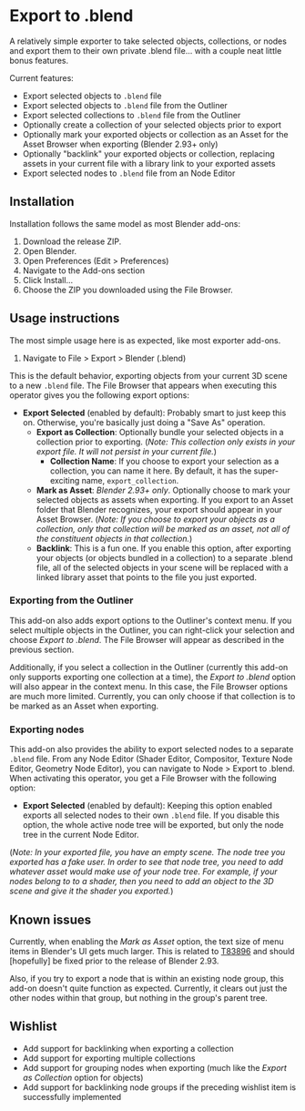# Export to .blend

A relatively simple exporter to take selected objects, collections, or nodes and export them to their own private .blend file... with a couple neat little bonus features.

Current features:

  * Export selected objects to `.blend` file
  * Export selected objects to `.blend` file from the Outliner
  * Export selected collections to `.blend` file from the Outliner
  * Optionally create a collection of your selected objects prior to export
  * Optionally mark your exported objects or collection as an Asset for the Asset Browser when exporting (Blender 2.93+ only)
  * Optionally "backlink" your exported objects or collection, replacing assets in your current file with a library link to your exported assets
  * Export selected nodes to `.blend` file from an Node Editor

## Installation

Installation follows the same model as most Blender add-ons:

  1. Download the release ZIP.
  2. Open Blender.
  3. Open Preferences (Edit > Preferences)
  4. Navigate to the Add-ons section
  5. Click Install...
  6. Choose the ZIP you downloaded using the File Browser.

## Usage instructions

The most simple usage here is as expected, like most exporter add-ons.

  1. Navigate to File > Export > Blender (.blend)

This is the default behavior, exporting objects from your current 3D scene to a new `.blend` file. The File Browser that appears when executing this operator gives you the following export options:

  * **Export Selected** (enabled by default): Probably smart to just keep this on. Otherwise, you're basically just doing a "Save As" operation.
    * **Export as Collection**: Optionally bundle your selected objects in a collection prior to exporting. (*Note: This collection only exists in your export file. It will not persist in your current file.*)
      * **Collection Name**: If you choose to export your selection as a collection, you can name it here. By default, it has the super-exciting name, `export_collection`.
    * **Mark as Asset**: *Blender 2.93+ only*. Optionally choose to mark your selected objects as assets when exporting. If you export to an Asset folder that Blender recognizes, your export should appear in your Asset Browser. (*Note: If you choose to export your objects as a collection, only that collection will be marked as an asset, not all of the constituent objects in that collection.*)
    * **Backlink**: This is a fun one. If you enable this option, after exporting your objects (or objects bundled in a collection) to a separate .blend file, all of the selected objects in your scene will be replaced with a linked library asset that points to the file you just exported.

### Exporting from the Outliner

This add-on also adds export options to the Outliner's context menu. If you select multiple objects in the Outliner, you can right-click your selection and choose *Export to .blend*. The File Browser will appear as described in the previous section.

Additionally, if you select a collection in the Outliner (currently this add-on only supports exporting one collection at a time), the *Export to .blend* option will also appear in the context menu. In this case, the File Browser options are much more limited. Currently, you can only choose if that collection is to be marked as an Asset when exporting.

### Exporting nodes

This add-on also provides the ability to export selected nodes to a separate `.blend` file. From any Node Editor (Shader Editor, Compositor, Texture Node Editor, Geometry Node Editor), you can navigate to Node > Export to .blend. When activating this operator, you get a File Browser with the following option:

  * **Export Selected** (enabled by default): Keeping this option enabled exports all selected nodes to their own `.blend` file. If you disable this option, the whole active node tree will be exported, but only the node tree in the current Node Editor.

(*Note: In your exported file, you have an empty scene. The node tree you exported has a fake user. In order to see that node tree, you need to add whatever asset would make use of your node tree. For example, if your nodes belong to to a shader, then you need to add an object to the 3D scene and give it the shader you exported.*)

## Known issues

Currently, when enabling the *Mark as Asset* option, the text size of menu items in Blender's UI gets much larger. This is related to [T83896](https://developer.blender.org/T83896) and should [hopefully] be fixed prior to the release of Blender 2.93.

Also, if you try to export a node that is within an existing node group, this add-on doesn't quite function as expected. Currently, it clears out just the other nodes within that group, but nothing in the group's parent tree.

## Wishlist

  * Add support for backlinking when exporting a collection
  * Add support for exporting multiple collections
  * Add support for grouping nodes when exporting (much like the *Export as Collection* option for objects)
  * Add support for backlinking node groups if the preceding wishlist item is successfully implemented
